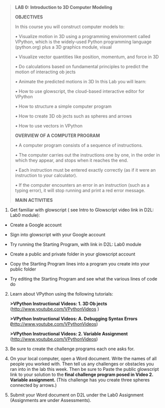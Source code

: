 > **LAB 0: Introduction to 3D Computer Modeling**
>
> **OBJECTIVES**
>
> In this course you will construct computer models to:
>
> *•* Visualize motion in 3D using a programming environment called
> VPython, which is the widely-used Python programming language
> (python.org) plus a 3D graphics module, visual
>
> *•* Visualize vector quantities like position, momentum, and force in
> 3D
>
> *•* Do calculations based on fundamental principles to predict the
> motion of interacting ob jects
>
> *•* Animate the predicted motions in 3D In this Lab you will learn:
>
> *•* How to use glowscript, the cloud-based interactive editor for
> VPython
>
> *•* How to structure a simple computer program
>
> *•* How to create 3D ob jects such as spheres and arrows
>
> *•* How to use vectors in VPython
>
> **OVERVIEW OF A COMPUTER PROGRAM**
>
> *•* A computer program consists of a sequence of instructions.
>
> *•* The computer carries out the instructions one by one, in the order
> in which they appear, and stops when it reaches the end.
>
> *•* Each instruction must be entered exactly correctly (as if it were
> an instruction to your calculator).
>
> *•* If the computer encounters an error in an instruction (such as a
> typing error), it will stop running and print a red error message.
>
> **MAIN ACTIVITIES**

1.  Get familiar with glowscript ( see Intro to Glowscript video link in
    D2L: Lab0 module):

-   Create a Google account

-   Sign into glowscript with your Google account

-   Try running the Starting Program, with link in D2L: Lab0 module

-   Create a public and private folder in your glowscript account

-   Copy the Starting Program lines into a program you create into your
    public folder

-   Try editing the Starting Program and see what the various lines of
    code do

2.  Learn about VPython using the following tutorials:

    **\>VPython Instructional Videos: 1. 3D Ob jects**
    (<http://www.youtube.com/VPythonVideos> )

    **\>VPython Instructional Videos: A. Debugging Syntax Errors
    (**<http://www.youtube.com/VPythonVideos>)

    **\>VPython Instructional Videos: 2. Variable Assignment**
    (<http://www.youtube.com/VPythonVideos>)

3.  Be sure to create the challenge programs each one asks for.

4.  On your local computer, open a Word document. Write the names of all
    people you worked with. Then tell us any challenges or obstacles you
    ran into in the lab this week. Then be sure to Paste the public
    glowscript link to your solution to the **final challenge program
    posed in Video 2. Variable assignment.** (This challenge has you
    create three spheres connected by arrows.)

5.  Submit your Word document on D2L under the Lab0 Assignment
    (Assignments are under Assessments).
